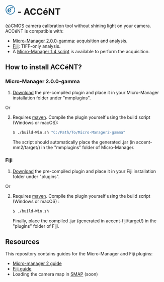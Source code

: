 # ![accent-logo-blue-32](accent-fiji/src/main/resources/images/accent-logo-blue-32.png) - ACCéNT

(s)CMOS camera calibration tool without shining light on your camera. ACCéNT is compatible with:

- [Micro-Manager 2.0.0-gamma](https://micro-manager.org/wiki/Download_Micro-Manager_Latest_Release): acquisition and analysis.
- [Fiji](https://imagej.net/Fiji/Downloads): TIFF-only analysis.
- A [Micro-Manager 1.4 script](accent-mm1) is available to perform the acquisition.

## How to install ACCéNT?

### Micro-Manager 2.0.0-gamma

1. [Download](https://github.com/ries-lab/Accent/releases) the pre-compiled plugin and place it in your Micro-Manager installation folder under "mmplugins".

Or

2. Requires [maven](https://maven.apache.org/). Compile the plugin yourself using the build script (Windows or macOS):

   ```bash
   $ ./build-Win.sh "C:/Path/To/Micro-Manager2-gamma"
   ```

   The script should automatically place the generated .jar (in accent-mm2/target/) in the "mmplugins" folder of Micro-Manager.

### Fiji

1. [Download](https://github.com/ries-lab/Accent/releases) the pre-compiled plugin and place it in your Fiji installation folder under "plugins".

Or

2. Requires  [maven](https://maven.apache.org/). Compile the plugin yourself using the build script (Windows or macOS) : 

   ```bash
   $ ./build-Win.sh
   ```

   Finally, place the compiled .jar (generated in accent-fiji/target/) in the "plugins" folder of Fiji.



## Resources

This repository contains guides for the Micro-Manager and Fiji plugins:

- [Micro-manager 2 guide](guide/guide-mm2.md)
- [Fiji guide](guide/guide-fiji)
- Loading the camera map in [SMAP](https://github.com/jries/SMAP) (soon)
